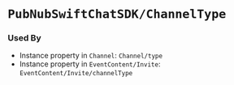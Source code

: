 # ``PubNubSwiftChatSDK/ChannelType``

### Used By

- Instance property in ``Channel``: ``Channel/type``
- Instance property in ``EventContent/Invite``: ``EventContent/Invite/channelType``
